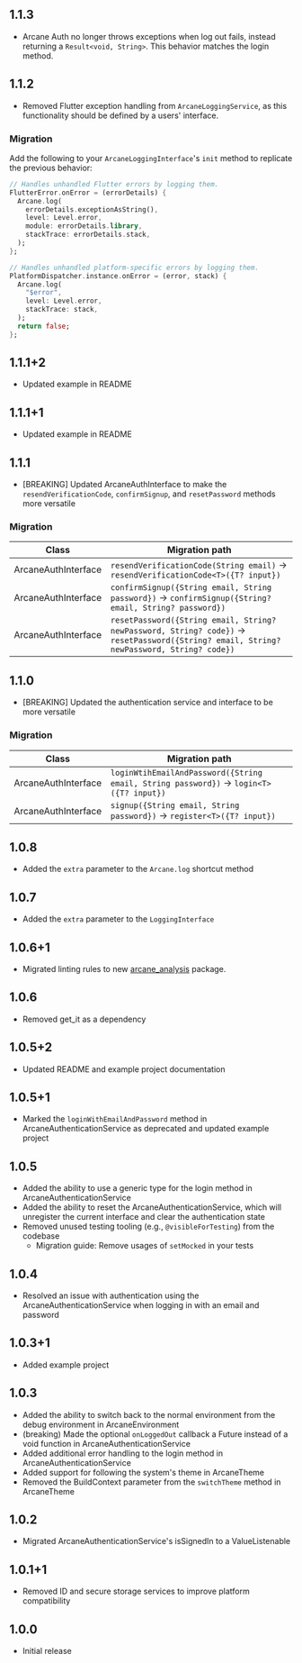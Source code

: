 ## 1.1.3

- Arcane Auth no longer throws exceptions when log out fails, instead returning a `Result<void, String>`. This behavior matches the login method.

## 1.1.2

- Removed Flutter exception handling from `ArcaneLoggingService`, as this functionality should be defined by a users' interface.

### Migration

Add the following to your `ArcaneLoggingInterface`'s `init` method to replicate the previous behavior:

```dart
// Handles unhandled Flutter errors by logging them.
FlutterError.onError = (errorDetails) {
  Arcane.log(
    errorDetails.exceptionAsString(),
    level: Level.error,
    module: errorDetails.library,
    stackTrace: errorDetails.stack,
  );
};

// Handles unhandled platform-specific errors by logging them.
PlatformDispatcher.instance.onError = (error, stack) {
  Arcane.log(
    "$error",
    level: Level.error,
    stackTrace: stack,
  );
  return false;
};
```

## 1.1.1+2

- Updated example in README

## 1.1.1+1

- Updated example in README

## 1.1.1

- [BREAKING] Updated ArcaneAuthInterface to make the `resendVerificationCode`, `confirmSignup`, and `resetPassword` methods more versatile

### Migration

| Class               | Migration path                                                                                                                            |
| ------------------- | ----------------------------------------------------------------------------------------------------------------------------------------- |
| ArcaneAuthInterface | `resendVerificationCode(String email)` -> `resendVerificationCode<T>({T? input})`                                                         |
| ArcaneAuthInterface | `confirmSignup({String email, String password})` -> `confirmSignup({String? email, String? password})`                                    |
| ArcaneAuthInterface | `resetPassword({String email, String? newPassword, String? code})` -> `resetPassword({String? email, String? newPassword, String? code})` |

## 1.1.0

- [BREAKING] Updated the authentication service and interface to be more versatile

### Migration

| Class               | Migration path                                                                         |
| ------------------- | -------------------------------------------------------------------------------------- |
| ArcaneAuthInterface | `loginWtihEmailAndPassword({String email, String password})` -> `login<T>({T? input})` |
| ArcaneAuthInterface | `signup({String email, String password})` -> `register<T>({T? input})`                 |

## 1.0.8

- Added the `extra` parameter to the `Arcane.log` shortcut method

## 1.0.7

- Added the `extra` parameter to the `LoggingInterface`

## 1.0.6+1

- Migrated linting rules to new [arcane_analysis](https://pub.dev/packages/arcane_analysis) package.

## 1.0.6

- Removed get_it as a dependency

## 1.0.5+2

- Updated README and example project documentation

## 1.0.5+1

- Marked the `loginWithEmailAndPassword` method in ArcaneAuthenticationService as deprecated and updated example project

## 1.0.5

- Added the ability to use a generic type for the login method in ArcaneAuthenticationService
- Added the ability to reset the ArcaneAuthenticationService, which will unregister the current interface and clear the authentication state
- Removed unused testing tooling (e.g., `@visibleForTesting`) from the codebase
  - Migration guide: Remove usages of `setMocked` in your tests

## 1.0.4

- Resolved an issue with authentication using the ArcaneAuthenticationService when logging in with an email and password

## 1.0.3+1

- Added example project

## 1.0.3

- Added the ability to switch back to the normal environment from the debug environment in ArcaneEnvironment
- (breaking) Made the optional `onLoggedOut` callback a Future instead of a void function in ArcaneAuthenticationService
- Added additional error handling to the login method in ArcaneAuthenticationService
- Added support for following the system's theme in ArcaneTheme
- Removed the BuildContext parameter from the `switchTheme` method in ArcaneTheme

## 1.0.2

- Migrated ArcaneAuthenticationService's isSignedIn to a ValueListenable

## 1.0.1+1

- Removed ID and secure storage services to improve platform compatibility

## 1.0.0

- Initial release
